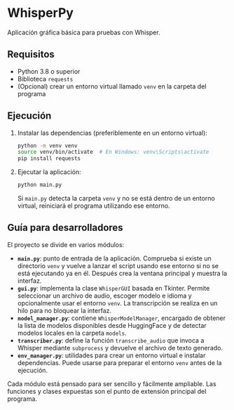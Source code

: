 # WhisperPy

Aplicación gráfica básica para pruebas con Whisper.

## Requisitos

- Python 3.8 o superior
- Biblioteca `requests`
- (Opcional) crear un entorno virtual llamado `venv` en la carpeta del programa

## Ejecución

1. Instalar las dependencias (preferiblemente en un entorno virtual):
   ```bash
   python -m venv venv
   source venv/bin/activate  # En Windows: venv\Scripts\activate
   pip install requests
   ```

2. Ejecutar la aplicación:
   ```bash
   python main.py
   ```
   Si `main.py` detecta la carpeta `venv` y no se está dentro de un entorno
   virtual, reiniciará el programa utilizando ese entorno.

## Guía para desarrolladores

El proyecto se divide en varios módulos:

- **`main.py`**: punto de entrada de la aplicación. Comprueba si existe
  un directorio `venv` y vuelve a lanzar el script usando ese entorno si
  no se está ejecutando ya en él. Después crea la ventana principal y
  muestra la interfaz.
- **`gui.py`**: implementa la clase `WhisperGUI` basada en Tkinter. Permite
  seleccionar un archivo de audio, escoger modelo e idioma y opcionalmente
  usar el entorno `venv`. La transcripción se realiza en un hilo para no
  bloquear la interfaz.
- **`model_manager.py`**: contiene `WhisperModelManager`, encargado de
  obtener la lista de modelos disponibles desde HuggingFace y de detectar
  modelos locales en la carpeta `models`.
- **`transcriber.py`**: define la función `transcribe_audio` que invoca a
  Whisper mediante `subprocess` y devuelve el archivo de texto generado.
- **`env_manager.py`**: utilidades para crear un entorno virtual e instalar
  dependencias. Puede usarse para preparar el entorno `venv` antes de la
  ejecución.

Cada módulo está pensado para ser sencillo y fácilmente ampliable. Las
funciones y clases expuestas son el punto de extensión principal del
programa.
